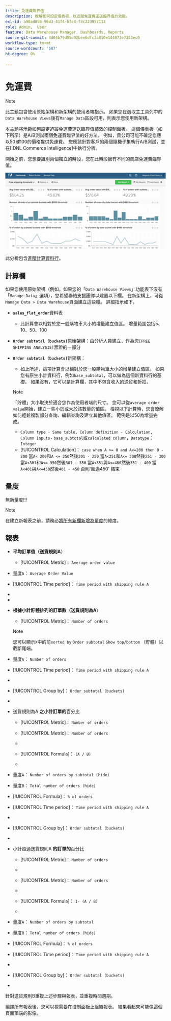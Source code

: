 ```yaml
---
title: 免運費臨界值
description: 瞭解如何設定儀表板，以追蹤免運費運送臨界值的效能。
exl-id: a90ad89b-96d3-41f4-bfc4-f8c223957113
role: Admin,  User
feature: Data Warehouse Manager, Dashboards, Reports
source-git-commit: 4d04b79d55d02bee6dfc3a810e144073e7353ec0
workflow-type: tm+mt
source-wordcount: '507'
ht-degree: 0%

---
```


# 免運費

>[!NOTE]
>
>此主題包含使用原始架構和新架構的使用者端指示。 如果您在選取主工具列中的`Data Warehouse Views`後有`Manage Data`區段可用，則表示您使用新架構。

本主題將示範如何設定追蹤免運費運送臨界值績效的控制面板。 這個儀表板（如下所示）是A/B測試兩個免運費臨界值的好方法。 例如，貴公司可能不確定您應以$50或$100的價格提供免運費。 您應該針對客戶的兩個隨機子集執行A/B測試，並在[!DNL Commerce Intelligence]中執行分析。

開始之前，您想要識別兩個獨立的時段，您在此時段擁有不同的商店免運費臨界值。

![顯示免費送貨閾值分析和訂單值分配的圖表](../../assets/free_shipping_threshold.png)

此分析包含[進階計算資料行](../data-warehouse-mgr/adv-calc-columns.md)。

## 計算欄

如果您使用原始架構（例如，如果您的「`Data Warehouse Views`」功能表下沒有「`Manage Data`」選項），您希望聯絡支援團隊以建置以下欄。 在新架構上，可從`Manage Data > Data Warehouse`頁面建立這些欄。 詳細指示如下。

* **`sales_flat_order`**&#x200B;資料表
   * 此計算會以相對於您一般購物車大小的增量建立值區。 增量範圍包括5、10、50、100

* **`Order subtotal (buckets)`**&#x200B;原始架構：由分析人員建立，作為您`[FREE SHIPPING ANALYSIS]`票證的一部分
* **`Order subtotal (buckets)`**&#x200B;新架構：
   * 如上所述，這項計算會以相對於您一般購物車大小的增量建立值區。 如果您有原生小計資料行，例如`base_subtotal`，可以做為這個新資料行的基礎。 如果沒有，它可以是計算欄，其中不包含收入的送貨和折扣。

  >[!NOTE]
  >
  >「貯體」大小取決於適合您作為使用者端的尺寸。 您可以從`average order value`開始，建立一些小於或大於該數量的值區。 檢視以下計算時，您會瞭解如何輕鬆複製部分查詢、編輯查詢及建立其他值區。 範例是以50為增量完成。

   * `Column type - Same table, Column definition - Calculation, Column Inputs-` `base_subtotal`或`calculated column`，`Datatype`： `Integer`
   * [!UICONTROL Calculation]： `case when A >= 0 and A<=200 then 0 - 200`
當`A< 200`和`A <= 250`然後`201 - 250`
當`A<251`和`A<= 300`然後`251 - 300`
當`A<301`和`A<= 350`然後`301 - 350`
當`A<351`與`A<=400`然後`351 - 400`
當`A<401`與`A<=450`然後`401 - 450`
否則&#39;超過450&#39;
結束


## 量度

無新量度!!!

>[!NOTE]
>
>在建立新報表之前，請務必[將所有新欄新增為量度](../data-warehouse-mgr/manage-data-dimensions-metrics.md)的維度。

## 報表

* **平均訂單值（送貨規則A**）
   * [!UICONTROL Metric]： `Average order value`

* 量度`A`： `Average Order Value`
* [!UICONTROL Time period]： `Time period with shipping rule A`
* 
  [!UICONTROL Interval]: `None`
* 
  [!UICONTROL Chart Type]: `Scalar`

* **根據小計貯體排列的訂單數（送貨規則為A**）
   * [!UICONTROL Metric]： `Number of orders`

  >[!NOTE]
  >
  >您可以顯示`X`中的前`sorted by` `Order subtotal` `Show top/bottom` （貯體）以截斷尾端。

* 量度`A`： `Number of orders`
* [!UICONTROL Time period]： `Time period with shipping rule A`
* 
  [!UICONTROL Interval]: `None`
* [!UICONTROL Group by]： `Order subtotal (buckets)`
* 
  [!UICONTROL Chart Type]: `Column`

* 送貨規則為A **之小計訂單的**&#x200B;百分比
   * [!UICONTROL Metric]： `Number of orders`

   * [!UICONTROL Metric]： `Number of orders`
   * 
     [！UICONTROL群組依據]: `Independent`
   * [!UICONTROL Formula]： `(A / B)`
   * 
     [!UICONTROL Format]: `%`

* 量度`A`： `Number of orders by subtotal (hide)`
* 量度`B`： `Total number of orders (hide)`
* [!UICONTROL Formula]： `% of orders`
* [!UICONTROL Time period]： `Time period with shipping rule A`
* 
  [!UICONTROL Interval]: `None`
* [!UICONTROL Group by]： `Order subtotal (buckets)`
* 
  [!UICONTROL Chart Type]: `Line`

* 小計超過送貨規則A **的訂單的**&#x200B;百分比
   * [!UICONTROL Metric]： `Number of orders`
   * 
     [!UICONTROL Perspective]: `Cumulative`

   * [!UICONTROL Metric]： `Number of orders`
   * 
     [！UICONTROL群組依據]: `Independent`

   * [!UICONTROL Formula]： `1- (A / B)`
   * 
     [!UICONTROL Format]: `%`

* 量度`A`： `Number of orders by subtotal`
* 量度`B`： `Total number of orders (hide)`
* [!UICONTROL Formula]： `% of orders`
* [!UICONTROL Time period]： `Time period with shipping rule A`
* 
  [!UICONTROL Interval]: `None`
* [!UICONTROL Group by]： `Order subtotal (buckets)`
* 
  [!UICONTROL Chart Type]: `Line`


針對送貨規則B重複上述步驟與報表，並重複時間週期。

編譯所有報表後，您可以視需要在控制面板上組織報表。 結果看起來可能像這個頁面頂端的影像。
